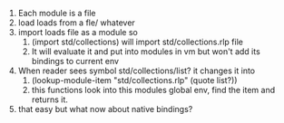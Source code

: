 1. Each module is a file
2. load loads from a fle/ whatever
3. import loads file as a module so
   1. (import std/collections) will import std/collections.rlp file
   2. It will evaluate it and put into modules in vm but won't add its bindings to current env
4. When reader sees symbol std/collections/list? it changes it into
   1. (lookup-module-item "std/collections.rlp" (quote list?))
   2. this functions look into this modules global env, find the item and returns it.
5. that easy but what now about native bindings?
